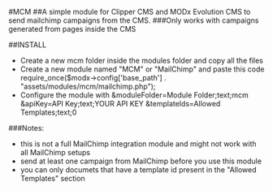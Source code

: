 #MCM
##A simple module for Clipper CMS and MODx Evolution CMS to send mailchimp campaigns from the CMS.
###Only works with campaigns generated from pages inside the CMS

##INSTALL
- Create a new mcm folder inside the modules folder and copy all the files
- Create a new module named "MCM" or "MailChimp" and paste this code 
require_once($modx->config['base_path'] . "assets/modules/mcm/mailchimp.php");
- Configure the module with 
&moduleFolder=Module Folder;text;mcm &apiKey=API Key;text;YOUR API KEY &templateIds=Allowed Templates;text;0

###Notes:
- this is not a full MailChimp integration module and might not work with all MailChimp setups
- send at least one campaign from MailChimp before you use this module
- you can only documets that have a template id present in the "Allowed Templates" section

